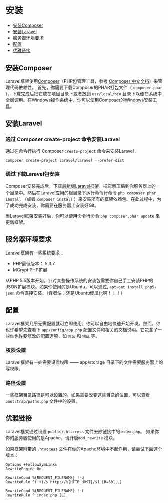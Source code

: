 # 安装

- [安装Composer](#install-composer)
- [安装Laravel](#install-laravel)
- [服务器环境要求](#server-requirements)
- [配置](#configuration)
- [优雅链接](#pretty-urls)

<a name="install-composer"></a>
## 安装Composer

Laravel框架使用[Composer](http://getcomposer.org)（PHP包管理工具，参考 [Composer 中文文档](http://www.phpcomposer.com/)）来管理代码依赖性。
首先，你需要下载Composer的PHAR打包文件（ `composer.phar` ），下载完成后把它放在项目目录下或者放到 `usr/local/bin` 目录下以便在系统中全局调用。在Windows操作系统中，你可以使用Composer的[Windows安装工具](https://getcomposer.org/Composer-Setup.exe)。

<a name="install-laravel"></a>
## 安装Laravel

### 通过 Composer create-project 命令安装Laravel

通过在命令行执行 Composer `create-project` 命令来安装Laravel：

	composer create-project laravel/laravel --prefer-dist

### 通过下载Laravel包安装

Composer安装完成后，下载[最新版Laravel框架](https://github.com/laravel/laravel/archive/master.zip)，把它解压缩到你服务器上的一个目录中。然后在Laravel应用的根目录下运行命令行命令 `php composer.phar install` （或者 `composer install` ）来安装所有的框架依赖包。在此过程中，为了成功完成安装，你需要在服务器上安装好Git。

当Laravel框架安装好后，你可以使用命令行命令 `php composer.phar update` 来更新框架。

<a name="server-requirements"></a>
## 服务器环境要求

Laravel框架有一些系统要求：

- PHP最低版本： 5.3.7
- MCrypt PHP扩展

从PHP 5.5版本开始，针对某些操作系统的安装包需要你自己手工安装PHP的JSON扩展模块。如果你使用的是Ubuntu，可以通过,  `apt-get install php5-json` 命令直接安装。（译者注：还是Ubuntu傻瓜化啊！！！）

<a name="configuration"></a>
## 配置

Laravel框架几乎无需配置就可立即使用。你可以自由地快速开始开发。然而，你也许希望先查看下 `app/config/app.php` 配置文件和相关的文档说明。它包含了一些你也许要修改的配置选项，如 `时区` 和 `地区` 等。

<a name="permissions"></a>
### 权限设置
Laravel框架有一处需要设置权限 —— app/storage 目录下的文件需要服务器上的写权限。

<a name="paths"></a>
### 路径设置

一些框架目录路径是可以设置的。如果需要改变这些目录的位置，可以查看 `bootstrap/paths.php` 文件中的设置。

<a name="pretty-urls"></a>
## 优雅链接

Laravel框架通过设置 `public/.htaccess` 文件去除链接中的`index.php`。 如果你你的服务器使用的是Apache，请开启`mod_rewrite` 模块。

如果框架附带的 `.htaccess` 文件在你的Apache环境中不起作用，请尝试下面这个版本：

	Options +FollowSymLinks
	RewriteEngine On

	RewriteCond %{REQUEST_FILENAME} !-d
	RewriteRule ^(.+)/$ http://%{HTTP_HOST}/$1 [R=301,L]

	RewriteCond %{REQUEST_FILENAME} !-f
	RewriteRule ^ index.php [L]
